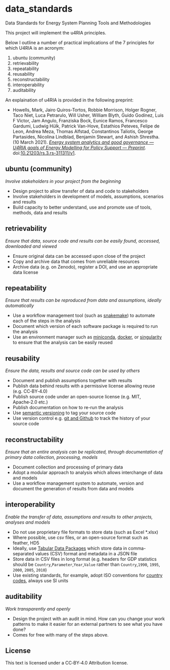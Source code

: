 # data_standards

Data Standards for Energy System Planning Tools and Methodologies

This project will implement the u4RIA principles.

Below I outline a number of practical implications of the 7 principles for which U4RIA is an acronym:

1. ubuntu (community)
2. retrievability
3. repeatability
4. reusability
5. reconstructability
6. interoperability
7. auditability

An explaination of u4RIA is provided in the following preprint:

- Howells, Mark, Jairo Quiros-Tortos, Robbie Morrison, Holger Rogner, Taco Niet, Luca Petrarulo, Will Usher, William Blyth, Guido Godínez, Luis F Victor, Jam Angulo, Franziska Bock, Eunice Ramos, Francesco Gardumi, Ludwig Hülk, Patrick Van-Hove, Estathios Peteves, Felipe de Leon, Andrea Meza, Thomas Alfstad, Constantinos Taliotis, George Partasides, Nicolina Lindblad, Benjamin Stewart, and Ashish Shrestha.  (10&nbsp;March 2021).  [*Energy system analytics and good governance — U4RIA goals of Energy Modelling for Policy Support — Preprint*](https://www.researchsquare.com/article/rs-311311/v1.pdf).  doi:[10.21203/rs.3.rs-311311/v1](https://dx.doi.org/10.21203/rs.3.rs-311311/v1).

## ubuntu (community)

*Involve stakeholders in your project from the beginning*

* Design project to allow transfer of data and code to stakeholders
* Involve stakeholders in development of models, assumptions, scenarios and results
* Build capacity to better understand, use and promote use of tools, methods, data and results

## retrievability

*Ensure that data, source code and results can be easily found, accessed, downloaded and viewed*

* Ensure original data can be accessed upon close of the project
* Copy and archive data that comes from unreliable resources
* Archive data (e.g. on Zenodo), register a DOI, and use an appropriate data license

## repeatability

*Ensure that results can be reproduced from data and assumptions, ideally automatically*

* Use a workflow management tool (such as [snakemake](https://snakemake.readthedocs.io/en/stable/))
  to automate each of the steps in the analysis
* Document which version of each software package is required to run the analysis
* Use an environment manager such as [miniconda](https://docs.conda.io/en/latest/miniconda.html),
  [docker](https://www.docker.com/), or [singularity](https://sylabs.io/) to ensure that the analysis can
  be easily reused

## reusability

*Ensure the data, results and source code can be used by others*

* Document and publish assumptions together with results
* Publish data behind results with a permissive license allowing reuse (e.g. CC‑BY‑4.0)
* Publish source code under an open-source license (e.g. MIT, Apache‑2.0 etc.)
* Publish documentation on how to re-run the analysis
* Use [semantic versioning](https://semver.org/) to tag your source code
* Use version control e.g. [git and Github](http://github.com) to track the history of your source code

## reconstructability

*Ensure that an entire analysis can be replicated, through documentation of primary data collection, processing, models*

* Document collection and processing of primary data
* Adopt a modular approach to analysis which allows interchange of data and models
* Use a workflow management system to automate, version and document the generation of results from data and models

## interoperability

*Enable the transfer of data, assumptions and results to other projects, analyses and models*

* Do not use proprietary file formats to store data (such as Excel *.xlsx)
* Where possible, use csv files, or an open-source format such as feather, HD5
* Ideally, use [Tabular Data Packages](https://specs.frictionlessdata.io/tabular-data-package/#language)
  which store data in comma-separated values (CSV) format and metadata in a JSON file
* Store data in CSV files in long format (e.g. headers for GDP statistics should be `Country`,`Parameter`,`Year`,`Value`
  rather than `Country`,`1990`, `1995`, `2000`, `2005`, `2010`)
* Use existing standards, for example, adopt ISO conventions for [country codes](https://github.com/datasets/country-codes),
  always use SI units

## auditability

*Work transparently and openly*

* Design the project with an audit in mind. How can you change your work patterns to make it easier for an external
  partners to see what you have done?
* Comes for free with many of the steps above.

## License

This text is licensed under a CC‑BY‑4.0 Attribution license.
